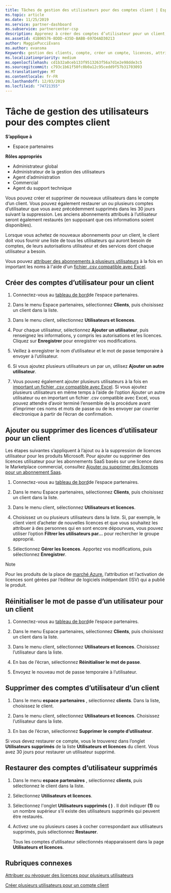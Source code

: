 ```yaml
---
title: Tâches de gestion des utilisateurs pour des comptes client | Espace partenaires
ms.topic: article
ms.date: 11/25/2019
ms.service: partner-dashboard
ms.subservice: partnercenter-csp
description: Apprenez à créer des comptes d’utilisateur pour un client, à ajouter ou supprimer des licences utilisateur, à réinitialiser les mots de passe utilisateur, à supprimer des comptes d’utilisateur ou à les restaurer.
ms.assetid: 41B06576-8DDD-435D-BABB-697D4AD30213
author: MaggiePucciEvans
ms.author: evansma
Keywords: gestion des clients, compte, créer un compte, licences, attribuer une licence, gestion des utilisateurs, mot de passe, réinitialiser le mot de passe, modifier le mot de passe
ms.localizationpriority: medium
ms.openlocfilehash: cd1b32a0ceb133f9513263f56a7d1e2e98dde3c5
ms.sourcegitcommit: c793c1b61f50fc0b0a12c95cedd9f57b31703093
ms.translationtype: MT
ms.contentlocale: fr-FR
ms.lasthandoff: 12/03/2019
ms.locfileid: "74721355"
---
```

# <a name="user-management-tasks-for-customer-accounts"></a>Tâche de gestion des utilisateurs pour des comptes client

**S’applique à**

- Espace partenaires

**Rôles appropriés**

- Administrateur global
- Administrateur de la gestion des utilisateurs
- Agent d’administration
- Commercial
- Agent du support technique

Vous pouvez créer et supprimer de nouveaux utilisateurs dans le compte d’un client. Vous pouvez également restaurer un ou plusieurs comptes d’utilisateur que vous avez précédemment supprimés dans les 30 jours suivant la suppression. Les anciens abonnements attribués à l’utilisateur seront également restaurés (en supposant que ces informations soient disponibles).

Lorsque vous achetez de nouveaux abonnements pour un client, le client doit vous fournir une liste de tous les utilisateurs qui auront besoin de comptes, de leurs autorisations utilisateur et des services dont chaque utilisateur a besoin.  

Vous pouvez [attribuer des abonnements à plusieurs utilisateurs](bulk-license-provisioning-for-multiple-users.md) à la fois en important les noms à l'aide d'un [fichier .csv compatible avec Excel](adding-multiple-users-to-a-customer-account.md).

<a href="" id="createuseraccounts"></a>

## <a name="create-user-accounts-for-a-customer"></a>Créer des comptes d’utilisateur pour un client

1. Connectez-vous au [tableau de bord](https://partner.microsoft.com/dashboard)de l’espace partenaires.

2. Dans le menu Espace partenaires, sélectionnez **Clients**, puis choisissez un client dans la liste.

3. Dans le menu client, sélectionnez **Utilisateurs et licences**.

4. Pour chaque utilisateur, sélectionnez **Ajouter un utilisateur**, puis renseignez les informations, y compris les autorisations et les licences. Cliquez sur **Enregistrer** pour enregistrer vos modifications.

5. Veillez à enregistrer le nom d’utilisateur et le mot de passe temporaire à envoyer à l’utilisateur.

6. Si vous ajoutez plusieurs utilisateurs un par un, utilisez **Ajouter un autre utilisateur**.

7. Vous pouvez également ajouter plusieurs utilisateurs à la fois en [important un fichier .csv compatible avec Excel](adding-multiple-users-to-a-customer-account.md). Si vous ajoutez plusieurs utilisateurs en même temps à l’aide de l’option Ajouter un autre utilisateur ou en important un fichier .csv compatible avec Excel, vous pouvez attendre d’avoir terminé l’ensemble de la procédure avant d’imprimer ces noms et mots de passe ou de les envoyer par courrier électronique à partir de l’écran de confirmation.

<a href="" id="userlicensing"></a>

## <a name="add-or-remove-user-licenses-for-a-customer"></a>Ajouter ou supprimer des licences d’utilisateur pour un client

Les étapes suivantes s’appliquent à l’ajout ou à la suppression de licences utilisateur pour les produits Microsoft. Pour ajouter ou supprimer des licences utilisateur pour les abonnements SaaS basés sur une licence dans le Marketplace commercial, consultez [Ajouter ou supprimer des licences pour un abonnement Saas](csp-commercial-marketplace-manage.md#add-or-remove-licenses-for-a-saas-subscription).

1. Connectez-vous au [tableau de bord](https://partner.microsoft.com/dashboard)de l’espace partenaires.

2. Dans le menu Espace partenaires, sélectionnez **Clients**, puis choisissez un client dans la liste.

3. Dans le menu client, sélectionnez **Utilisateurs et licences**.

4. Choisissez un ou plusieurs utilisateurs dans la liste. Si, par exemple, le client vient d’acheter de nouvelles licences et que vous souhaitez les attribuer à des personnes qui en sont encore dépourvues, vous pouvez utiliser l’option **Filtrer les utilisateurs par...** pour rechercher le groupe approprié.

5. Sélectionnez **Gérer les licences**. Apportez vos modifications, puis sélectionnez **Enregistrer**.

> [!NOTE]
> Pour les produits de la place de [marché Azure](csp-commercial-marketplace-manage.md#assign-licenses-and-activate-a-subscription-on-behalf-of-a-customer), l’attribution et l’activation de licences sont gérées par l’éditeur de logiciels indépendant (ISV) qui a publié le produit.

<a href="" id="resetpassword"></a>

## <a name="reset-a-users-password-for-a-customer"></a>Réinitialiser le mot de passe d’un utilisateur pour un client

1. Connectez-vous au [tableau de bord](https://partner.microsoft.com/dashboard)de l’espace partenaires.

2. Dans le menu Espace partenaires, sélectionnez **Clients**, puis choisissez un client dans la liste.

3.  Dans le menu client, sélectionnez **Utilisateurs et licences**. Choisissez l’utilisateur dans la liste.

4.  En bas de l’écran, sélectionnez **Réinitialiser le mot de passe**. 

5.  Envoyez le nouveau mot de passe temporaire à l’utilisateur.

<a href="" id="deleteuseraccounts"></a>

## <a name="delete-user-accounts-for-a-customer"></a>Supprimer des comptes d’utilisateur d’un client

1.  Dans le menu **espace partenaires** , sélectionnez **clients**. Dans la liste, choisissez le client.

2.  Dans le menu client, sélectionnez **Utilisateurs et licences**. Choisissez l’utilisateur dans la liste.

3.  En bas de l’écran, sélectionnez **Supprimer le compte d’utilisateur**.

Si vous devez restaurer ce compte, vous le trouverez dans l’onglet **Utilisateurs supprimés** de la liste **Utilisateurs et licences** du client. Vous avez 30 jours pour restaurer un utilisateur supprimé.

<a href="" id="restoreuseraccounts"></a>

## <a name="restore-deleted-user-accounts"></a>Restaurer des comptes d’utilisateur supprimés

1.  Dans le menu **espace partenaires** , sélectionnez **clients**, puis sélectionnez le client dans la liste.

2.  Sélectionnez **Utilisateurs et licences**.

3.  Sélectionnez l'onglet **Utilisateurs supprimés ( )** . Il doit indiquer **(1)** ou un nombre supérieur s’il existe des utilisateurs supprimés qui peuvent être restaurés.

4.  Activez une ou plusieurs cases à cocher correspondant aux utilisateurs supprimés, puis sélectionnez **Restaurer**.

    Tous les comptes d’utilisateur sélectionnés réapparaissent dans la page **Utilisateurs et licences**.

## <a name="related-topics"></a>Rubriques connexes


[Attribuer ou révoquer des licences pour plusieurs utilisateurs](bulk-license-provisioning-for-multiple-users.md)

[Créer plusieurs utilisateurs pour un compte client](adding-multiple-users-to-a-customer-account.md)